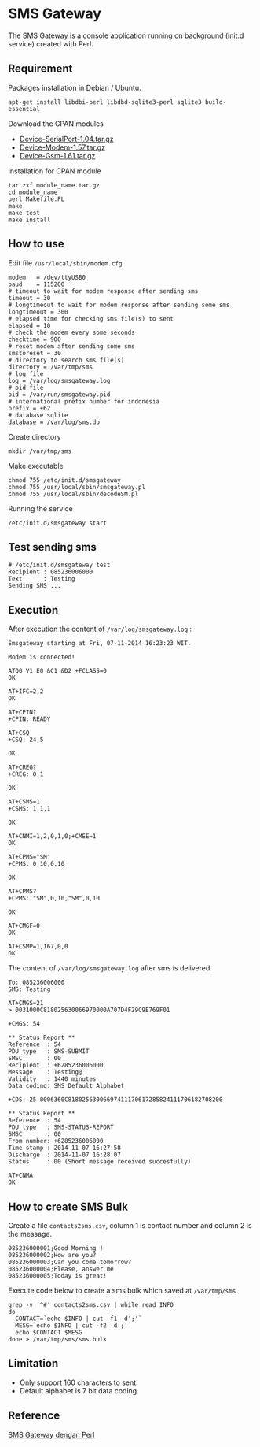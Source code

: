 # SMS Gateway

The SMS Gateway is a console application running on background (init.d service) created with Perl.

## Requirement

Packages installation in Debian / Ubuntu.

```
apt-get install libdbi-perl libdbd-sqlite3-perl sqlite3 build-essential
```

Download the CPAN modules

* [Device-SerialPort-1.04.tar.gz](https://cpan.metacpan.org/authors/id/C/CO/COOK/Device-SerialPort-1.04.tar.gz)
* [Device-Modem-1.57.tar.gz](https://cpan.metacpan.org/authors/id/C/CO/COSIMO/Device-Modem-1.57.tar.gz)
* [Device-Gsm-1.61.tar.gz](https://cpan.metacpan.org/authors/id/C/CO/COSIMO/Device-Gsm-1.61.tar.gz)

Installation for CPAN module

```
tar zxf module_name.tar.gz
cd module_name
perl Makefile.PL
make
make test
make install
```

## How to use

Edit file `/usr/local/sbin/modem.cfg`

```
modem   = /dev/ttyUSB0
baud    = 115200
# timeout to wait for modem response after sending sms
timeout = 30
# longtimeout to wait for modem response after sending some sms
longtimeout = 300
# elapsed time for checking sms file(s) to sent
elapsed = 10
# check the modem every some seconds
checktime = 900
# reset modem after sending some sms
smstoreset = 30
# directory to search sms file(s) 
directory = /var/tmp/sms
# log file
log = /var/log/smsgateway.log
# pid file
pid = /var/run/smsgateway.pid
# international prefix number for indonesia
prefix = +62
# database sqlite
database = /var/log/sms.db
```

Create directory

```
mkdir /var/tmp/sms
```

Make executable

```
chmod 755 /etc/init.d/smsgateway
chmod 755 /usr/local/sbin/smsgateway.pl
chmod 755 /usr/local/sbin/decodeSM.pl
```

Running the service

```
/etc/init.d/smsgateway start
```

## Test sending sms

```
# /etc/init.d/smsgateway test 
Recipient : 085236006000
Text      : Testing
Sending SMS ...
```

## Execution

After execution the content of `/var/log/smsgateway.log` :

```
Smsgateway starting at Fri, 07-11-2014 16:23:23 WIT.

Modem is connected!

ATQ0 V1 E0 &C1 &D2 +FCLASS=0
OK

AT+IFC=2,2
OK

AT+CPIN?
+CPIN: READY

AT+CSQ
+CSQ: 24,5

OK

AT+CREG?
+CREG: 0,1

OK

AT+CSMS=1
+CSMS: 1,1,1

OK

AT+CNMI=1,2,0,1,0;+CMEE=1
OK

AT+CPMS="SM"
+CPMS: 0,10,0,10

OK

AT+CPMS?
+CPMS: "SM",0,10,"SM",0,10

OK

AT+CMGF=0
OK

AT+CSMP=1,167,0,0
OK
```

The content of `/var/log/smsgateway.log` after sms is delivered.

```
To: 085236006000
SMS: Testing

AT+CMGS=21
> 0031000C818025630066970000A707D4F29C9E769F01

+CMGS: 54

** Status Report **
Reference  : 54
PDU type   : SMS-SUBMIT
SMSC       : 00
Recipient  : +6285236006000
Message    : Testing@
Validity   : 1440 minutes
Data coding: SMS Default Alphabet

+CDS: 25 0006360C81802563006697411170617285824111706182708200

** Status Report **
Reference  : 54
PDU type   : SMS-STATUS-REPORT
SMSC       : 00
From number: +6285236006000
Time stamp : 2014-11-07 16:27:58
Discharge  : 2014-11-07 16:28:07
Status     : 00 (Short message received succesfully)

AT+CNMA
OK
```

## How to create SMS Bulk

Create a file `contacts2sms.csv`, column 1 is contact number and column 2 is the message.

```
085236000001;Good Morning !
085236000002;How are you?
085236000003;Can you come tomorrow?
085236000004;Please, answer me
085236000005;Today is great!
```

Execute code below to create a sms bulk which saved at `/var/tmp/sms`

```
grep -v '^#' contacts2sms.csv | while read INFO
do
  CONTACT=`echo $INFO | cut -f1 -d';'`
  MESG=`echo $INFO | cut -f2 -d';'`
  echo $CONTACT $MESG
done > /var/tmp/sms/sms.bulk 
```

## Limitation

* Only support 160 characters to sent.
* Default alphabet is 7 bit data coding.

## Reference

[SMS Gateway dengan Perl](https://awarmanf.wordpress.com/2016/08/18/sms-gateway-dengan-perl/)

